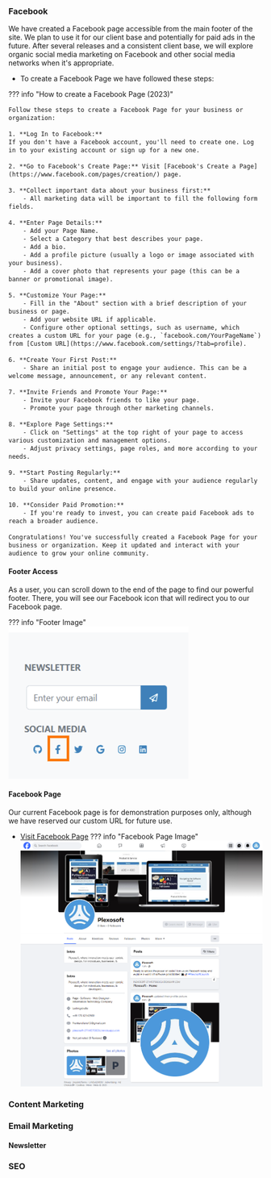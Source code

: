 ### Facebook
We have created a Facebook page accessible from the main footer of the site. We plan to use it for our client base and potentially for paid ads in the future. After several releases and a consistent client base, we will explore organic social media marketing on Facebook and other social media networks when it's appropriate.

- To create a Facebook Page we have followed these steps:

??? info "How to create a Facebook Page (2023)"

    Follow these steps to create a Facebook Page for your business or organization:

    1. **Log In to Facebook:**
    If you don't have a Facebook account, you'll need to create one. Log in to your existing account or sign up for a new one.

    2. **Go to Facebook's Create Page:** Visit [Facebook's Create a Page](https://www.facebook.com/pages/creation/) page.

    3. **Collect important data about your business first:**
        - All marketing data will be important to fill the following form fields.

    4. **Enter Page Details:**
        - Add your Page Name.
        - Select a Category that best describes your page.
        - Add a bio.
        - Add a profile picture (usually a logo or image associated with your business).
        - Add a cover photo that represents your page (this can be a banner or promotional image).

    5. **Customize Your Page:**
        - Fill in the "About" section with a brief description of your business or page.
        - Add your website URL if applicable.
        - Configure other optional settings, such as username, which creates a custom URL for your page (e.g., `facebook.com/YourPageName`) from [Custom URL](https://www.facebook.com/settings/?tab=profile).

    6. **Create Your First Post:**
        - Share an initial post to engage your audience. This can be a welcome message, announcement, or any relevant content.

    7. **Invite Friends and Promote Your Page:**
        - Invite your Facebook friends to like your page.
        - Promote your page through other marketing channels.

    8. **Explore Page Settings:**
        - Click on "Settings" at the top right of your page to access various customization and management options.
        - Adjust privacy settings, page roles, and more according to your needs.

    9. **Start Posting Regularly:**
        - Share updates, content, and engage with your audience regularly to build your online presence.

    10. **Consider Paid Promotion:**
        - If you're ready to invest, you can create paid Facebook ads to reach a broader audience.

    Congratulations! You've successfully created a Facebook Page for your business or organization. Keep it updated and interact with your audience to grow your online community.

#### Footer Access
As a user, you can scroll down to the end of the page to find our powerful footer. There, you will see our Facebook icon that will redirect you to our Facebook page.

??? info "Footer Image"
    ![Facebook Page on Footer](../../assets/img/footer-facebook.png)

#### Facebook Page

Our current Facebook page is for demonstration purposes only, although we have reserved our custom URL for future use.

- [Visit Facebook Page](https://www.facebook.com/plexosoft)
??? info "Facebook Page Image"
    ![Facebook Page Image](../../assets/img/facebook-page.png)

### Content Marketing
### Email Marketing
#### Newsletter
### SEO